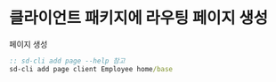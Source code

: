 # 클라이언트 패키지에 라우팅 페이지 생성

페이지 생성

``` bat
:: sd-cli add page --help 참고
sd-cli add page client Employee home/base
```

